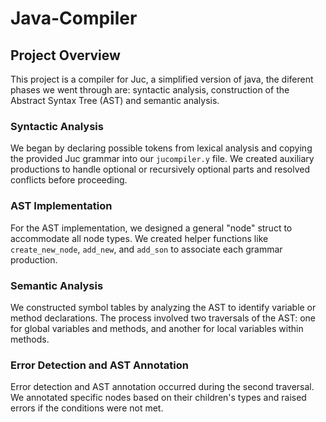 # Java-Compiler
## Project Overview
This project is a compiler for Juc, a simplified version of java, the diferent phases we went through are: syntactic analysis, construction of the Abstract Syntax Tree (AST) and semantic analysis.

### Syntactic Analysis
We began by declaring possible tokens from lexical analysis and copying the provided Juc grammar into our `jucompiler.y` file. We created auxiliary productions to handle optional or recursively optional parts and resolved conflicts before proceeding.

### AST Implementation
For the AST implementation, we designed a general "node" struct to accommodate all node types. We created helper functions like `create_new_node`, `add_new`, and `add_son` to associate each grammar production.

### Semantic Analysis
We constructed symbol tables by analyzing the AST to identify variable or method declarations. The process involved two traversals of the AST: one for global variables and methods, and another for local variables within methods.

### Error Detection and AST Annotation
Error detection and AST annotation occurred during the second traversal. We annotated specific nodes based on their children's types and raised errors if the conditions were not met.
